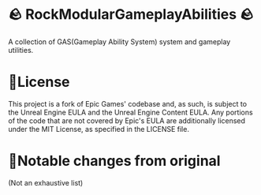 
# 🪨 RockModularGameplayAbilities 🪨

A collection of GAS(Gameplay Ability System) system and gameplay utilities.


# 📃License
This project is a fork of Epic Games' codebase and, as such, is subject to the Unreal Engine EULA and the Unreal Engine Content EULA.
Any portions of the code that are not covered by Epic's EULA are additionally licensed under the MIT License, as specified in the LICENSE file.


# 🔄Notable changes from original
(Not an exhaustive list)
 
